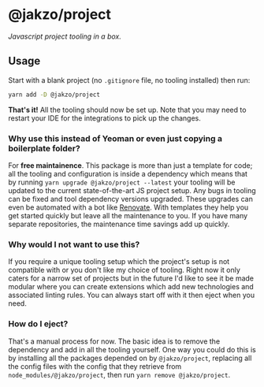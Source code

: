 # @jakzo/project

_Javascript project tooling in a box._

## Usage

Start with a blank project (no `.gitignore` file, no tooling installed) then run:

```sh
yarn add -D @jakzo/project
```

**That's it!** All the tooling should now be set up. Note that you may need to restart your IDE for the integrations to pick up the changes.

### Why use this instead of Yeoman or even just copying a boilerplate folder?

For **free maintainence**. This package is more than just a template for code; all the tooling and configuration is inside a dependency which means that by running `yarn upgrade @jakzo/project --latest` your tooling will be updated to the current state-of-the-art JS project setup. Any bugs in tooling can be fixed and tool dependency versions upgraded. These upgrades can even be automated with a bot like [Renovate](https://github.com/renovatebot/renovate). With templates they help you get started quickly but leave all the maintenance to you. If you have many separate repositories, the maintenance time savings add up quickly.

### Why would I not want to use this?

If you require a unique tooling setup which the project's setup is not compatible with or you don't like my choice of tooling. Right now it only caters for a narrow set of projects but in the future I'd like to see it be made modular where you can create extensions which add new technologies and associated linting rules. You can always start off with it then eject when you need.

### How do I eject?

That's a manual process for now. The basic idea is to remove the dependency and add in all the tooling yourself. One way you could do this is by installing all the packages depended on by `@jakzo/project`, replacing all the config files with the config that they retrieve from `node_modules/@jakzo/project`, then run `yarn remove @jakzo/project`.
